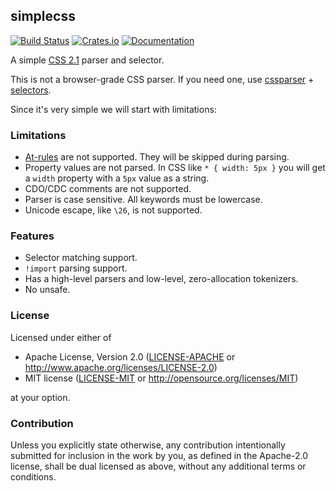## simplecss
[![Build Status](https://travis-ci.org/RazrFalcon/simplecss.svg?branch=master)](https://travis-ci.org/RazrFalcon/simplecss)
[![Crates.io](https://img.shields.io/crates/v/simplecss.svg)](https://crates.io/crates/simplecss)
[![Documentation](https://docs.rs/simplecss/badge.svg)](https://docs.rs/simplecss)

A simple [CSS 2.1](https://www.w3.org/TR/CSS21/) parser and selector.

This is not a browser-grade CSS parser. If you need one,
use [cssparser](https://crates.io/crates/cssparser) +
[selectors](https://crates.io/crates/selectors).

Since it's very simple we will start with limitations:

### Limitations

- [At-rules](https://www.w3.org/TR/CSS21/syndata.html#at-rules) are not supported.
  They will be skipped during parsing.
- Property values are not parsed.
  In CSS like `* { width: 5px }` you will get a `width` property with a `5px` value as a string.
- CDO/CDC comments are not supported.
- Parser is case sensitive. All keywords must be lowercase.
- Unicode escape, like `\26`, is not supported.

### Features

- Selector matching support.
- `!import` parsing support.
- Has a high-level parsers and low-level, zero-allocation tokenizers.
- No unsafe.

### License

Licensed under either of

- Apache License, Version 2.0
  ([LICENSE-APACHE](LICENSE-APACHE) or http://www.apache.org/licenses/LICENSE-2.0)
- MIT license
  ([LICENSE-MIT](LICENSE-MIT) or http://opensource.org/licenses/MIT)

at your option.

### Contribution

Unless you explicitly state otherwise, any contribution intentionally submitted
for inclusion in the work by you, as defined in the Apache-2.0 license, shall be
dual licensed as above, without any additional terms or conditions.
